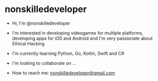 # nonskilledeveloper

- Hi, I'm @nonskilledeveloper

- I'm interested in developing videogames for multiple platforms, developing apps for iOS and Android and I'm very passionate about Ethical Hacking

- I'm currently learning Python, Go, Kotlin, Swift and C#

- I'm looking to collaborate on ...

- How to reach me: nonskilledeveloper@gmail.com

<!--- 
En contrucción...
Próximamente: Agregar imágenes
Prueba de actualización online-offline
---> 
